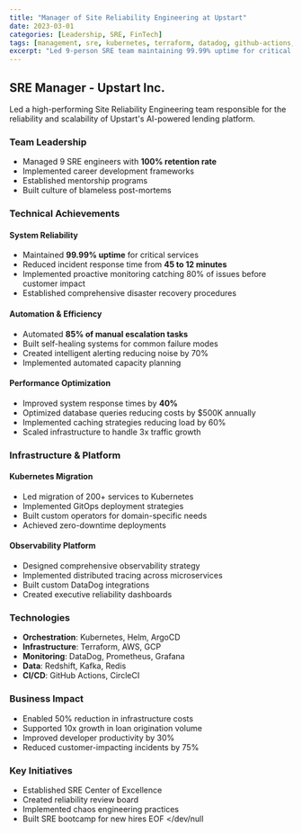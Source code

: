 ```yaml
---
title: "Manager of Site Reliability Engineering at Upstart"
date: 2023-03-01
categories: [Leadership, SRE, FinTech]
tags: [management, sre, kubernetes, terraform, datadog, github-actions, redshift, fintech]
excerpt: "Led 9-person SRE team maintaining 99.99% uptime for critical fintech infrastructure"
---
```


## SRE Manager - Upstart Inc.

Led a high-performing Site Reliability Engineering team responsible for the reliability and scalability of Upstart's AI-powered lending platform.

### Team Leadership
- Managed 9 SRE engineers with **100% retention rate**
- Implemented career development frameworks
- Established mentorship programs
- Built culture of blameless post-mortems

### Technical Achievements

#### System Reliability
- Maintained **99.99% uptime** for critical services
- Reduced incident response time from **45 to 12 minutes**
- Implemented proactive monitoring catching 80% of issues before customer impact
- Established comprehensive disaster recovery procedures

#### Automation & Efficiency
- Automated **85% of manual escalation tasks**
- Built self-healing systems for common failure modes
- Created intelligent alerting reducing noise by 70%
- Implemented automated capacity planning

#### Performance Optimization
- Improved system response times by **40%**
- Optimized database queries reducing costs by $500K annually
- Implemented caching strategies reducing load by 60%
- Scaled infrastructure to handle 3x traffic growth

### Infrastructure & Platform

#### Kubernetes Migration
- Led migration of 200+ services to Kubernetes
- Implemented GitOps deployment strategies
- Built custom operators for domain-specific needs
- Achieved zero-downtime deployments

#### Observability Platform
- Designed comprehensive observability strategy
- Implemented distributed tracing across microservices
- Built custom DataDog integrations
- Created executive reliability dashboards

### Technologies
- **Orchestration**: Kubernetes, Helm, ArgoCD
- **Infrastructure**: Terraform, AWS, GCP
- **Monitoring**: DataDog, Prometheus, Grafana
- **Data**: Redshift, Kafka, Redis
- **CI/CD**: GitHub Actions, CircleCI

### Business Impact
- Enabled 50% reduction in infrastructure costs
- Supported 10x growth in loan origination volume
- Improved developer productivity by 30%
- Reduced customer-impacting incidents by 75%

### Key Initiatives
- Established SRE Center of Excellence
- Created reliability review board
- Implemented chaos engineering practices
- Built SRE bootcamp for new hires
EOF </dev/null
